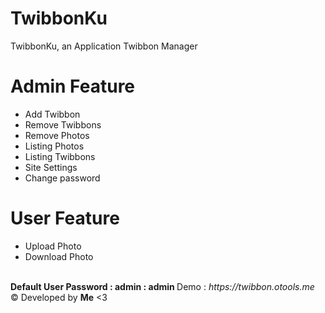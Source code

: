 # TwibbonKu
TwibbonKu, an Application Twibbon Manager
# Admin Feature
<ul>
  <li> Add Twibbon </li>
  <li> Remove Twibbons </li>
  <li> Remove Photos </li>
  <li> Listing Photos </li>
  <li> Listing Twibbons </li>
  <li> Site Settings </li>
  <li> Change password </li>
</ul>

# User Feature
<ul>
  <li> Upload Photo </li>
  <li> Download Photo </li>
</ul>
<br>
<b> Default User Password : admin : admin </b>
Demo : <i>https://twibbon.otools.me</i> <br>
&copy; Developed by <b>Me</b> <3 

